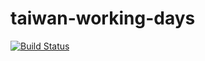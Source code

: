 # taiwan-working-days

[![Build Status](https://travis-ci.org/minchao/taiwan-working-days.svg?branch=master)](https://travis-ci.org/minchao/taiwan-working-days)
